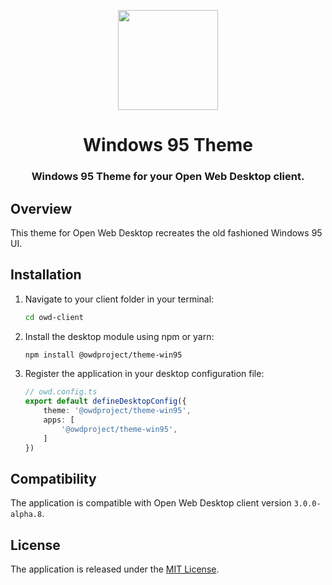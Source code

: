 <p align="center">
  <img width="160" height="160" src="https://avatars.githubusercontent.com/u/65117737?s=160&v=4" />
</p>
<h1 align="center">Windows 95 Theme</h1>
<h3 align="center">
  Windows 95 Theme for your Open Web Desktop client.
</h3>

## Overview

This theme for Open Web Desktop recreates the old fashioned Windows 95 UI.

## Installation

1.  Navigate to your client folder in your terminal:

    ```bash
    cd owd-client
    ```

2.  Install the desktop module using npm or yarn:

    ```bash
    npm install @owdproject/theme-win95
    ```

3.  Register the application in your desktop configuration file:

    ```typescript
    // owd.config.ts
    export default defineDesktopConfig({
        theme: '@owdproject/theme-win95',
        apps: [
            '@owdproject/theme-win95',
        ]
    })
    ```

## Compatibility

The application is compatible with Open Web Desktop client version `3.0.0-alpha.8`.

## License

The application is released under the [MIT License](LICENSE).